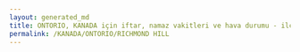 ```yaml
---
layout: generated_md
title: ONTORIO, KANADA için iftar, namaz vakitleri ve hava durumu - ilçe/eyalet seç
permalink: /KANADA/ONTORIO/RICHMOND HILL
---
```


<script type="text/javascript">
  var country = KANADA;
  var city = ONTORIO;
  var state = RICHMOND HILL;
  var lat = 72;
  var lon = 21;
</script>
